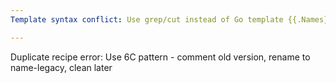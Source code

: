 ```yaml
---
Template syntax conflict: Use grep/cut instead of Go template {{.Names}} to avoid Just variable interpolation conflicts

---
```

Duplicate recipe error: Use 6C pattern - comment old version, rename to name-legacy, clean later
